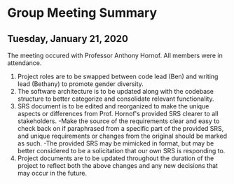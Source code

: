 # Group Meeting Summary
## Tuesday, January 21, 2020

The meeting occured with Professor Anthony Hornof. All members were in attendance.

1. Project roles are to be swapped between code lead (Ben) and writing lead (Bethany) to promote gender diversity.
2. The software architecture is to be updated along with the codebase structure to better categorize and consolidate relevant functionality.
3. SRS document is to be edited and reorganized to make the unique aspects or differences from Prof. Hornof's provided SRS clearer to all stakeholders.
    -Make the source of the requirements clear and easy to check back on if paraphrased from a specific part of the provided SRS, and unique requirements or changes from the original should be marked as such.
    -The provided SRS may be mimicked in format, but may be better considered to be a solicitation that our own SRS is responding to.
4. Project documents are to be updated throughout the duration of the project to reflect both the above changes and any new decisions that may occur in the future.